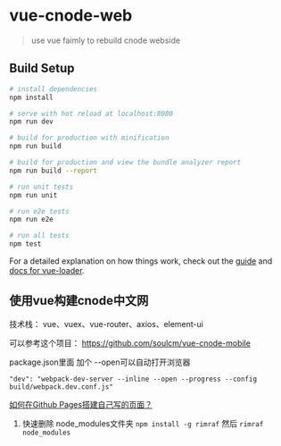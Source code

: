 # vue-cnode-web

> use vue faimly to rebuild cnode webside

## Build Setup

``` bash
# install dependencies
npm install

# serve with hot reload at localhost:8080
npm run dev

# build for production with minification
npm run build

# build for production and view the bundle analyzer report
npm run build --report

# run unit tests
npm run unit

# run e2e tests
npm run e2e

# run all tests
npm test
```

For a detailed explanation on how things work, check out the [guide](http://vuejs-templates.github.io/webpack/) and [docs for vue-loader](http://vuejs.github.io/vue-loader).


## 使用vue构建cnode中文网

  技术栈： vue、vuex、vue-router、axios、element-ui


  可以参考这个项目： https://github.com/soulcm/vue-cnode-mobile

  package.json里面  加个 --open可以自动打开浏览器

  `"dev": "webpack-dev-server --inline --open --progress --config build/webpack.dev.conf.js"`


  [如何在Github Pages搭建自己写的页面？](https://www.cnblogs.com/lijiayi/p/githubpages.html)

  1. 快速删除 node_modules文件夹
  `npm install -g rimraf` 然后 `rimraf node_modules`